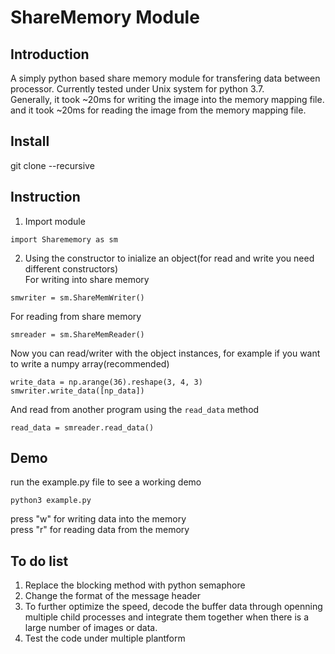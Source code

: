 # ShareMemory Module
## Introduction <br />
A simply python based share memory module for transfering data between processor.
Currently tested under Unix system for python 3.7. <br />
Generally, it took ~20ms for writing the image into the memory mapping file. <br />
and it took ~20ms for reading the image from the memory mapping file. <br />
## Install <br /> 
git clone --recursive
## Instruction <br /> 
1. Import module
```
import Sharememory as sm
```
2. Using the constructor to inialize an object(for read and write you need different constructors)<br /> 
For writing into share memory <br /> 
```
smwriter = sm.ShareMemWriter()
```
For reading from share memory <br /> 
```
smreader = sm.ShareMemReader()
```
Now you can read/writer with the object instances, for example if you want to write a numpy array(recommended)<br /> 
```
write_data = np.arange(36).reshape(3, 4, 3)
smwriter.write_data([np_data])
```
And read from another program using the ```read_data``` method<br /> 
```
read_data = smreader.read_data()
```


## Demo <br />
run the example.py file to see a working demo <br />
```
python3 example.py
```
press "w" for writing data into the memory <br />
press "r" for reading data from the memory<br />
## To do list <br />
1. Replace the blocking method with python semaphore <br />
2. Change the format of the message header <br />
3. To further optimize the speed, decode the buffer data through openning multiple child processes and integrate them together when there is a large number of images or data. <br />
4. Test the code under multiple plantform <br />


